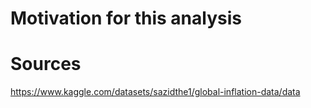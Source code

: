 # Motivation for this analysis


# Sources

https://www.kaggle.com/datasets/sazidthe1/global-inflation-data/data
